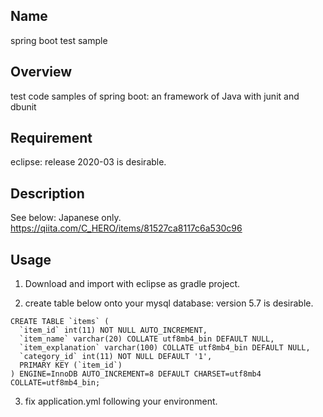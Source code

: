 ## Name
spring boot test sample

## Overview
test code samples of spring boot: an framework of Java with junit and dbunit

## Requirement
eclipse: release 2020-03 is desirable.

## Description
See below: Japanese only.<br>
https://qiita.com/C_HERO/items/81527ca8117c6a530c96

## Usage
1. Download and import with eclipse as gradle project.

2. create table below onto your mysql database: version 5.7 is desirable.
```sql:
CREATE TABLE `items` (
  `item_id` int(11) NOT NULL AUTO_INCREMENT,
  `item_name` varchar(20) COLLATE utf8mb4_bin DEFAULT NULL,
  `item_explanation` varchar(100) COLLATE utf8mb4_bin DEFAULT NULL,
  `category_id` int(11) NOT NULL DEFAULT '1',
  PRIMARY KEY (`item_id`)
) ENGINE=InnoDB AUTO_INCREMENT=8 DEFAULT CHARSET=utf8mb4 COLLATE=utf8mb4_bin;
```

3. fix application.yml following your environment.
